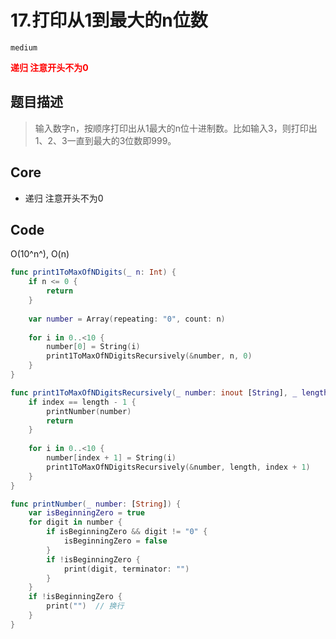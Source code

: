 # 17.打印从1到最大的n位数

`medium`

**<font color=red>递归 注意开头不为0</font>**

## 题目描述

> 输入数字n，按顺序打印出从1最大的n位十进制数。比如输入3，则打印出1、2、3一直到最大的3位数即999。

## Core

- 递归 注意开头不为0



## Code

O(10^n^), O(n)

```swift
func print1ToMaxOfNDigits(_ n: Int) {
    if n <= 0 {
        return
    }
    
    var number = Array(repeating: "0", count: n)
    
    for i in 0..<10 {
        number[0] = String(i)
        print1ToMaxOfNDigitsRecursively(&number, n, 0)
    }
}

func print1ToMaxOfNDigitsRecursively(_ number: inout [String], _ length: Int, _ index: Int) {
    if index == length - 1 {
        printNumber(number)
        return
    }
    
    for i in 0..<10 {
        number[index + 1] = String(i)
        print1ToMaxOfNDigitsRecursively(&number, length, index + 1)
    }
}

func printNumber(_ number: [String]) {
    var isBeginningZero = true
    for digit in number {
        if isBeginningZero && digit != "0" {
            isBeginningZero = false
        }
        if !isBeginningZero {
            print(digit, terminator: "")
        }
    }
    if !isBeginningZero {
        print("")  // 换行
    }
}

```

